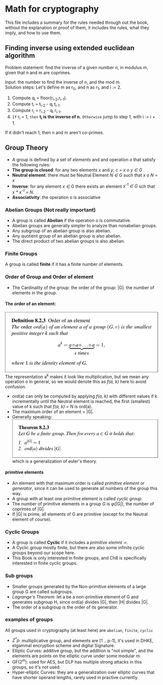 # Math for cryptography
This file includes a summary for the rules needed through out the book, without the explanation or proof of them, it includes the rules, what they imply, and how to use them.

## Finding inverse using extended euclidean algorithm 
Problem statement: find the inverse of a given number *n*, in modulus *m*, given that n and m are coprimes. 

Input: the number to find the inverse of n, and the mod m.  
Solution steps:
Let's define m as r<sub>0</sub>, and n as r<sub>1</sub>, and i := 2.
1. Compute q<sub>i</sub> = floor(r<sub>i-2</sub>,r<sub>i-1</sub>).
2. Compute t<sub>i</sub> = t<sub>i-2</sub> - q<sub>i</sub> t<sub>i-1</sub>.
3. Compute r<sub>i</sub> = r<sub>i-2</sub> - q<sub>i</sub> r<sub>i-1</sub>.
4. `If` r<sub>i</sub> = 1, `then` **t<sub>i</sub> is the inverse of n.**
`Otherwise` jump to step 1, with i := i + 1.

If it didn't reach 1, then n and m aren't co-primes. 

## Group Theory
- A group is defined by a set of _elements_ and and operation _&omicron;_ that satisfy the following rules:
- **The group is closed**: for any two elements _x_ and _y_, _c = x &omicron; y &isin; G_
- **Neutral element**: there must be Neutral Element _N &isin; G_ such that _x &omicron; N = x_
- **Inverse**: for any element _x &isin; G_ there exists an element _x<sup>-1</sup> &isin; G_ sch that _x * x<sup>-1</sup> = N_.
- **Associativity**: the operation &omicron; is associative

### Abelian Groups (Not really important)
- A group is called **Abelian** if the operation &omicron; is commutative.
- Abelian groups are generally simpler to analyze than nonabelian groups.
- Any subgroup of an abelian group is also abelian.
- Any quotient group of an abelian group is also abelian.
- The direct product of two abelian groups is also abelian.


### Finite Groups
A group is called **finite** if it has a finite number of elements.

### Order of Group and Order of element 
- The Cardinality of the group: the order of the group: |G|: the number of elements in the group.
#### The order of an element:  
![Ord(a)](../images/ch8-orderOfElement.png)
The representation a<sup>k</sup> makes it look like multiplication, but we mean any operation &omicron; in general, so we would denote this as _f(a, k)_ here to avoid confusion.
- ord(a) can only be computed by applying *f(a, k)* with different values if k incrementally until the Neutral element is reached, the first (smallest) value of k such that *f(a, k) = N* is ord(a). 
- The maximum order of an element = |G|.
- Generally speaking:  
![](../images/ch8-finite-group.png)  
which is a generalization of euler's theory.

#### primitive elements 
- An element with that maximum order is called _primitive element_ or _generator_, since it can be used to generate all numbers of the group this way.
- A group with at least one primitive element is called *cyclic group*.
- The number of primitive elements in a group _G_ is _&phi;(|G|)_, the number of coprimes of |G|.
- If |G| is prime, all elements of G are primitive (except for the Neutral element of course).

### Cyclic Groups
- A group is called **Cyclic** if it includes a *primitive elemnt &prop;*.
- A Cyclic group mostly finite, but there are also some infinite cyclic groups beyond our scope here.
- This Book is only interested in finite groups, and Ch8 is specifically interested in finite cyclic groups.

### Sub groups 
- Smaller groups generated by the Non-primitive elements of a large group G are called subgroups.
- *Lagrange's Theorem:* let a be a non-primitive element of G and generates subgroup H, since ord(a) divides |G|, then |H| divides |G|.  
- The order of a subgroup is the order of its generator.

### examples of groups
All groups used in cryptography (at least here) are `abelian`, `finite`, `cyclic`
- _Z<sup>*</sup>p_: multiplicative group, and elements are [1 .. p-1], it's used in DHKE, elgammal encryption scheme and digital Signature.
- Elliptic Curves: additive group, but the addition is "not simple", and the elements are points on the elliptic curve under some modular m.
- GF(2<sup>m</sup>): used for AES, but DLP has multiple strong attacks in this groups, so it's not used.
- Hyper-elliptic Curves: they are a generalization over elliptic curves that have shorter operand lengths, rarely used in practive currently.
